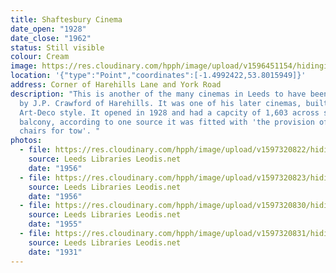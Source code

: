 ```yaml
---
title: Shaftesbury Cinema
date_open: "1928"
date_close: "1962"
status: Still visible
colour: Cream
image: https://res.cloudinary.com/hpph/image/upload/v1596451154/hidinginplainsight/shaftesburycinema.svg
location: '{"type":"Point","coordinates":[-1.4992422,53.8015949]}'
address: Corner of Harehills Lane and York Road
description: "This is another of the many cinemas in Leeds to have been designed
  by J.P. Crawford of Harehills. It was one of his later cinemas, built in
  Art-Deco style. It opened in 1928 and had a capcity of 1,603 across stalls and
  balcony, according to one source it was fitted with 'the provision of wide
  chairs for tow'. "
photos:
  - file: https://res.cloudinary.com/hpph/image/upload/v1597320822/hidinginplainsight/Shaftesbury_Cinema_Leeds_Libraries_3619.jpg
    source: Leeds Libraries Leodis.net
    date: "1956"
  - file: https://res.cloudinary.com/hpph/image/upload/v1597320823/hidinginplainsight/Shaftesbury_Cinema_Leeds_Libraries_3618.jpg
    source: Leeds Libraries Leodis.net
    date: "1956"
  - file: https://res.cloudinary.com/hpph/image/upload/v1597320830/hidinginplainsight/Shaftesbury_Cinema_Leeds_Libraries_4044.jpg
    source: Leeds Libraries Leodis.net
    date: "1955"
  - file: https://res.cloudinary.com/hpph/image/upload/v1597320831/hidinginplainsight/Shaftesbury_Cinema_Leeds_Libraries_2002820_96709842.jpg
    source: Leeds Libraries Leodis.net
    date: "1931"
---
```

